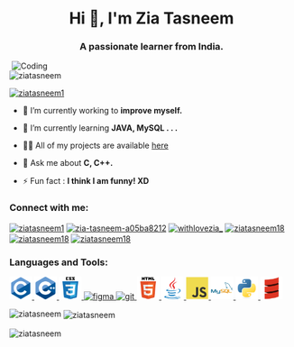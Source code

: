 <h1 align="center">Hi 👋, I'm Zia Tasneem</h1>
<h3 align="center">A passionate learner from India.</h3>

<img align="right" alt="Coding" width="500" src="https://imgs.search.brave.com/CKI21v0kbp52ioPzOINSUh87LRkMTrN2Nv-8PN8E5Ic/rs:fit:860:0:0/g:ce/aHR0cHM6Ly9naWZk/Yi5jb20vaW1hZ2Vz/L2hpZ2gvY29kaW5n/LWdpcmwtYW5pbWF0/aW9uLWZlN3Q0Z2Vq/dXJtdG9mOHYuZ2lm.gif">

<p align="left"> <img src="https://komarev.com/ghpvc/?username=ziatasneem&label=Profile%20views&color=0e75b6&style=flat" alt="ziatasneem" /> </p>

<p align="left"> <a href="https://twitter.com/ziatasneem1" target="blank"><img src="https://img.shields.io/twitter/follow/ziatasneem1?logo=twitter&style=for-the-badge" alt="ziatasneem1" /></a> </p>

- 🔭 I’m currently working to **improve myself.**

- 🌱 I’m currently learning **JAVA, MySQL . . .**

- 👨‍💻 All of my projects are available  [here](https://github.com/ziatasneem)

- 💬 Ask me about **C, C++.**

- ⚡ Fun fact : **I think I am funny! XD**

<h3 align="left">Connect with me:</h3>
<p align="left">
<a href="https://twitter.com/ziatasneem1" target="blank"><img align="center" src="https://raw.githubusercontent.com/rahuldkjain/github-profile-readme-generator/master/src/images/icons/Social/twitter.svg" alt="ziatasneem1" height="30" width="40" /></a>
<a href="https://linkedin.com/in/zia-tasneem-a05ba8212" target="blank"><img align="center" src="https://raw.githubusercontent.com/rahuldkjain/github-profile-readme-generator/master/src/images/icons/Social/linked-in-alt.svg" alt="zia-tasneem-a05ba8212" height="30" width="40" /></a>
<a href="https://instagram.com/withlovezia_" target="blank"><img align="center" src="https://raw.githubusercontent.com/rahuldkjain/github-profile-readme-generator/master/src/images/icons/Social/instagram.svg" alt="withlovezia_" height="30" width="40" /></a>
<a href="https://www.hackerrank.com/ziatasneem18" target="blank"><img align="center" src="https://raw.githubusercontent.com/rahuldkjain/github-profile-readme-generator/master/src/images/icons/Social/hackerrank.svg" alt="ziatasneem18" height="30" width="40" /></a>
<a href="https://www.leetcode.com/ziatasneem18" target="blank"><img align="center" src="https://raw.githubusercontent.com/rahuldkjain/github-profile-readme-generator/master/src/images/icons/Social/leet-code.svg" alt="ziatasneem18" height="30" width="40" /></a>
<a href="https://auth.geeksforgeeks.org/user/ziatasneem18" target="blank"><img align="center" src="https://raw.githubusercontent.com/rahuldkjain/github-profile-readme-generator/master/src/images/icons/Social/geeks-for-geeks.svg" alt="ziatasneem18" height="30" width="40" /></a>
</p>

<h3 align="left">Languages and Tools:</h3>
<p align="left"> <a href="https://www.cprogramming.com/" target="_blank" rel="noreferrer"> <img src="https://raw.githubusercontent.com/devicons/devicon/master/icons/c/c-original.svg" alt="c" width="40" height="40"/> </a> <a href="https://www.w3schools.com/cpp/" target="_blank" rel="noreferrer"> <img src="https://raw.githubusercontent.com/devicons/devicon/master/icons/cplusplus/cplusplus-original.svg" alt="cplusplus" width="40" height="40"/> </a> <a href="https://www.w3schools.com/css/" target="_blank" rel="noreferrer"> <img src="https://raw.githubusercontent.com/devicons/devicon/master/icons/css3/css3-original-wordmark.svg" alt="css3" width="40" height="40"/> </a> <a href="https://www.figma.com/" target="_blank" rel="noreferrer"> <img src="https://www.vectorlogo.zone/logos/figma/figma-icon.svg" alt="figma" width="40" height="40"/> </a> <a href="https://git-scm.com/" target="_blank" rel="noreferrer"> <img src="https://www.vectorlogo.zone/logos/git-scm/git-scm-icon.svg" alt="git" width="40" height="40"/> </a> <a href="https://www.w3.org/html/" target="_blank" rel="noreferrer"> <img src="https://raw.githubusercontent.com/devicons/devicon/master/icons/html5/html5-original-wordmark.svg" alt="html5" width="40" height="40"/> </a> <a href="https://www.java.com" target="_blank" rel="noreferrer"> <img src="https://raw.githubusercontent.com/devicons/devicon/master/icons/java/java-original.svg" alt="java" width="40" height="40"/> </a> <a href="https://developer.mozilla.org/en-US/docs/Web/JavaScript" target="_blank" rel="noreferrer"> <img src="https://raw.githubusercontent.com/devicons/devicon/master/icons/javascript/javascript-original.svg" alt="javascript" width="40" height="40"/> </a> <a href="https://www.mysql.com/" target="_blank" rel="noreferrer"> <img src="https://raw.githubusercontent.com/devicons/devicon/master/icons/mysql/mysql-original-wordmark.svg" alt="mysql" width="40" height="40"/> </a> <a href="https://www.python.org" target="_blank" rel="noreferrer"> <img src="https://raw.githubusercontent.com/devicons/devicon/master/icons/python/python-original.svg" alt="python" width="40" height="40"/> </a> <a href="https://www.scala-lang.org" target="_blank" rel="noreferrer"> <img src="https://raw.githubusercontent.com/devicons/devicon/master/icons/scala/scala-original.svg" alt="scala" width="40" height="40"/> </a> </p>

<p><img align="left" src="https://github-readme-stats.vercel.app/api/top-langs?username=ziatasneem&show_icons=true&locale=en&layout=compact" alt="ziatasneem" /></p>

<p>&nbsp;<img align="center" src="https://github-readme-stats.vercel.app/api?username=ziatasneem&show_icons=true&locale=en" alt="ziatasneem" /></p>

<p><img align="center" src="https://github-readme-streak-stats.herokuapp.com/?user=ziatasneem&" alt="ziatasneem" /></p>
